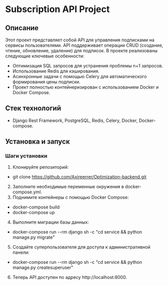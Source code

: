 # Subscription API Project

## Описание

Этот проект представляет собой API для управления подписками на сервисы пользователями. API поддерживает операции CRUD (создание, чтение, обновление, удаление) для подписок. В проекте реализованы следующие ключевые особенности:

- Оптимизация SQL запросов для устранения проблемы n+1 запросов.
- Использование Redis для кэширования.
- Асинхронные задачи с помощью Celery для автоматического формирования цены подписки.
- Проект полностью контейнеризирован с использованием Docker и Docker Compose.

## Стек технологий

- Django Rest Framework, PostgreSQL, Redis, Celery, Docker, Docker-compose.

## Установка и запуск

### Шаги установки

1. Клонируйте репозиторий:

- git clone https://github.com/Axireerrer/Optimization-backend.git
  
2. Заполните необходимые переменные окружения в docker-compose.yml.
3. Поднимите контейнеры с помощью Docker Compose:
   
- docker-compose build
- docker-compose up

4. Выполните миграции базы данных:

- docker-compose run --rm django sh -c "cd service && python manage.py migrate"

5. Создайте суперпользователя для доступа к административной панели:

- docker-compose run --rm django sh -c "cd service && python manage.py createsuperuser"

6. Теперь API доступен по адресу http://localhost:8000.







